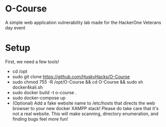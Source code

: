 # O-Course
A simple web application vulnerability lab made for the HackerOne Veterans day event

# Setup

First, we need a few tools!

- cd /opt
- sudo git clone https://github.com/HuskyHacks/O-Course
- sudo chmod 755 -R /opt/O-Course && cd O-Course && sudo sh docker4kali.sh
- sudo docker build -t o-course .
- sudo docker-compose up
- (Optional) Add a fake website name to /etc/hosts that directs the web browser to your new docker XAMPP stack! Please do take care that it's not a real website. This will make scanning, directory enumeration, and finding bugs feel more fun!


